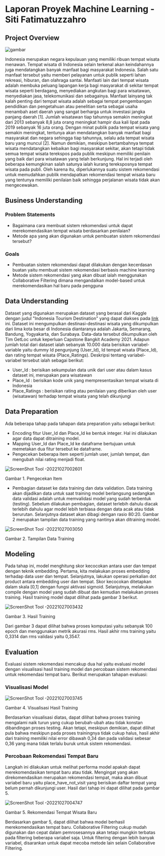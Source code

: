 # Laporan Proyek Machine Learning - Siti Fatimatuzzahro

## Project Overview
![gambar](https://th.bing.com/th/id/OIP.4x_aEG3I8M8gropN1eV0BwHaC5?pid=ImgDet&rs=1)

Indonesia merupakan negara kepulauan yang memiliki ribuan tempat wisata menawan. Tempat wisata di Indonesia selain terkenal akan keindahannya juga mendatangkan banyak manfaat bagi masyarakat Indonesia. Salah satu manfaat tersebut yaitu memberi pelayanan untuk publik seperti lahan rekreasi, hiburan, dan olahraga santai. Manfaati lain dari tempat wisata adalah membuka peluang lapangan kerja bagi masyarakat di sekitar tempat wisata seperti berdagang, menyediakan angkutan bagi para wisatawan, menyediakan jasa, telekomunikasi dan sebagainya. Manfaat lainyang tak kalah penting dari tempat wisata adalah sebagai tempat pengembangan pendidikan dan pengetahuan atau penelitian serta sebagai usaha menambah aset daerah yang sangat berharga untuk investasi jangka panjang daerah [1]. Jumlah wisatawan tiap tahunnya semakin meningkat dari 2013 sebanyak 8,8 juta orang meningkat hampir dua kali lipat pada 2019 sebanyak 16 juta orang. Dengan minat publik pada tempat wisata yang semakin meningkat, tentunya akan mendatangkan banyak manfaat bagi masyarakat dan negara sehingga tiap tahunnya, selalu ada tempat wisata baru yang muncul [2]. Namun demikian, meskipun bertambahnya tempat wisata mendatangkan kebaikan bagi masyarakat sekitar, akan tetapi tidak semua tempat wisata terekspos pada publik meskipun memiliki penilain yang baik dari para wisatawan yang telah berkunjung. Hal ini terjadi oleh beberapa kemungkinan salah satunya ialah kurang tereksposnya tempat wisata pada publi. Oleh karena itu, diperlukannya suatu sistem rekomendasi untuk memudahkan publik mendapatkan rekomendasi tempat wisata baru yang tentunya memiliki penilaian baik sehingga perjalanan wisata tidak akan mengecewakan. 

## **Business Understanding**
### Problem Statements
* Bagaimana cara membuat sistem rekomendasi untuk dapat merekomendasikan tempat wisata berdasarkan penilaian?
* Metode apa yang akan digunakan untuk pembuatan sistem rekomendasi tersebut?

### Goals
* Pembuatan sistem rekomendasi dapat dilakukan dengan kecerdasan buatan yaitu membuat sistem rekomendasi berbasis machine learning
* Metode sistem rekomendasi yang akan dibuat ialah menggunakan Collaborative Filtering dimana mengandalkan model-based untuk merekomendasikan hal baru pada pengguna

## **Data Understanding**
Dataset yang digunakan merupakan dataset yang berasal dari Kaggle dengan judul "Indonesia Tourism Destination" yang dapat diakses pada [link](https://www.kaggle.com/datasets/aprabowo/indonesia-tourism-destination?select=tourism_with_id.csv) ini. Dataset ini mengumpulkan destinasi-destinasi wisata yang dikumpulkan dari lima kota besar di Indonesia diantaranya adalah Jakarta, Semarang, Bandung, Yogyakarta, dan Surabaya. Data-data tersebut dikumpulkan oleh Tim GetLoc untuk keperluan Capstone Bangkit Academy 2021. Adapun jumlah total dari dataset ialah sebanyak 10.000 data berisikan variabel-variable yaitu dummy Id pengunjung (User_Id), Id tempat wisata (Place_Id), dan rating tempat wisata (Place_Ratings). Deskripsi tentang variabel-variabel tersebut ialah sebagai berikut:
* User_Id : berisikan sekumpulan data unik dari user atau dalam kasus dataset ini, merupakan para wisatawan
* Place_Id : berisikan kode unik yang mempresentasikan tempat wisata di Indonesia
* Place_Ratings : berisikan rating atau penilaian yang diberikan oleh user (wisatawan) terhadap tempat wisata yang telah dikunjungi

## **Data Preparation**
Ada beberapa tahap pada tahapan data preparation yaitu sebagai berikut:
* Encoding fitur User_Id dan Place_Id ke bentuk integer. Hal ini dilakukan agar data dapat ditraining model.
* Mapping User_Id dan Place_Id ke dataframe bertujuan untuk memetakan dua fitur tersebut ke dataframe.
* Pengecekan beberapa item seperti jumlah user, jumlah tempat, dan mengubah nilai rating menjadi float.

![ScreenShot Tool -20221027002601](https://user-images.githubusercontent.com/99231159/198098682-6213feed-c681-4c59-9f75-4e5bfe3342b5.png)

Gambar 1. Pengecekan Item

* Pembagian dataset ke data training dan data validation. Data training akan dijadikan data untuk saat training model berlangsung sedangkan data validasi adalah untuk memvalidasi model yang sudah terbentuk (testing). Sebelum dilakukan pembagian, dataset terlebih dahulu diacak terlebih dahulu agar model lebih terbiasa dengan data acak atau tidak berurutan. Selanjutnya dataset akan dibagi dengan rasio 80:20. Gambar 2 merupakan tampilan data training yang nantinya akan ditraining model.

![ScreenShot Tool -20221027003050](https://user-images.githubusercontent.com/99231159/198099003-c99e261b-797d-4dd1-868c-953ca2eafa0d.png)

Gambar 2. Tampilan Data Training

## **Modeling**

Pada tahap ini, model menghitung skor kecocokan antara user dan tempat dengan teknik embedding. Pertama, kita melakukan proses embedding terhadap data user dan tempat. Selanjutnya, lakukan operasi perkalian dot product antara embedding user dan tempat. Skor kecocokan ditetapkan dalam skala [0,1] dengan fungsi aktivasi sigmoid. Selanjutnya, melakukan compile dengan model yang sudah dibuat dan kemudian melakukan proses training. Hasil training model dapat dilihat pada gambar 3 berikut.

![ScreenShot Tool -20221027003432](https://user-images.githubusercontent.com/99231159/198099076-eb6b2d29-4094-449f-a387-95058e34e0c1.png)

Gambar 3. Hasil Training

Dari gambar 3 dapat dilihat bahwa proses komputasi yaitu sebanyak 100 epoch dan menggunakan metrik akurasi rms. Hasil akhir rms training yaitu 0,3314 dan rms validasi yaitu 0,3547. 

## **Evaluation**

Evaluasi sistem rekomendasi mencakup dua hal yaitu evaluasi model dengan visualisasi hasil training model dan percobaan sistem rekomendasi untuk rekomendasi tempat baru. Berikut merupakan tahapan evaluasi:

### Visualisasi Model 

![ScreenShot Tool -20221027003745](https://user-images.githubusercontent.com/99231159/198099128-e31885f7-8ac7-43d1-bd64-71a6fd4199d4.png)

Gambar 4. Visualisasi Hasil Training

Berdasarkan visualisasi diatas, dapat dilihat bahwa proses training mengalami naik turun yang cukup berubah-ubah atau tidak konstan dibandingan proses testing. Akan tetapi, meskipun demikian, dapat dilihat pula bahwa meskipun pada proses trainingnya tidak cukup halus, hasil akhir dari training memiliki nilai error dibawah 0,34 dan pada validasi sebesar 0,36 yang mana tidak terlalu buruk untuk sistem rekomendasi. 

### Percobaan Rekomendasi Tempat Baru
Langkah ini dilakukan untuk melihat performa model apakah dapat merekomendasikan tempat baru atau tidak. Mengingat yang akan direkomendasikan merupakan rekomendasi tempat, maka akan dibuat variabel baru yaitu place_have_not_visit yang berisikan daftar tempat yang belum pernah dikunjungi user. Hasil dari tahap ini dapat dilihat pada gambar 5.

![ScreenShot Tool -20221027004747](https://user-images.githubusercontent.com/99231159/198099300-74357a38-8dcf-461c-9454-ca79ae18b13c.png)

Gambar 5. Rekomendasi Tempat Wisata Baru

Berdasarkan gambar 5, dapat dilihat bahwa model berhasil merekomendasikan tempat baru. Collaborative Filtering cukup mudah digunakan dan cepat dalam pemrosesannya akan tetapi mungkin terbatas pada filtering beberapa variabel saja. Untuk filtering dengan lebih banyak variabel, disarankan untuk dapat mecoba metode lain selain Collaborative Filtering.

